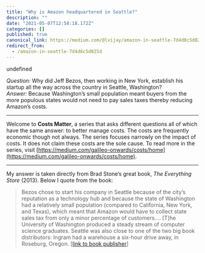 ```yaml
---
title: "Why is Amazon headquartered in Seattle?"
description: ""
date: "2021-05-07T12:58:18.172Z"
categories: []
published: true
canonical_link: https://medium.com/@lvijay/amazon-in-seattle-7d4d8c5d825d
redirect_from:
  - /amazon-in-seattle-7d4d8c5d825d
---
```


undefined

_Question:_ Why did Jeff Bezos, then working in New York, establish his startup all the way across the country in Seattle, Washington?  
_Answer:_ Because Washington’s small population meant buyers from the more populous states would not need to pay sales taxes thereby reducing Amazon’s costs.

---

Welcome to **Costs Matter**, a series that asks different questions all of which have the same answer: to better manage costs. The costs are frequently economic though not always. The series focuses narrowly on the impact of costs. It does not claim these costs are the sole cause. To read more in the series, visit [https://medium.com/galileo-onwards/costs/home](https://medium.com/galileo-onwards/costs/home).

---

My answer is taken directly from Brad Stone’s great book, _The Everything Store_ (2013). Below I quote from the book:

> Bezos chose to start his company in Seattle because of the city’s reputation as a technology hub and because the state of Washington had a relatively small population (compared to California, New York, and Texas), which meant that Amazon would have to collect state sales tax from only a minor percentage of customers…. \[T\]he University of Washington produced a steady stream of computer science graduates. Seattle was also close to one of the two big book distributors: Ingram had a warehouse a six-hour drive away, in Roseburg, Oregon. \[[link to book publisher](https://www.littlebrown.com/titles/brad-stone/the-everything-store/9780316219266/)\]
